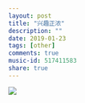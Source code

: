 ```yaml
---
layout: post
title: "兴趣正浓"
description: ""
date: 2019-01-23
tags: [other]
comments: true
music-id: 517411583
share: true
---
```


![](http://ww1.sinaimg.cn/large/0072BNKcly1fzgn61gbhuj30vt0k1tag.jpg)
